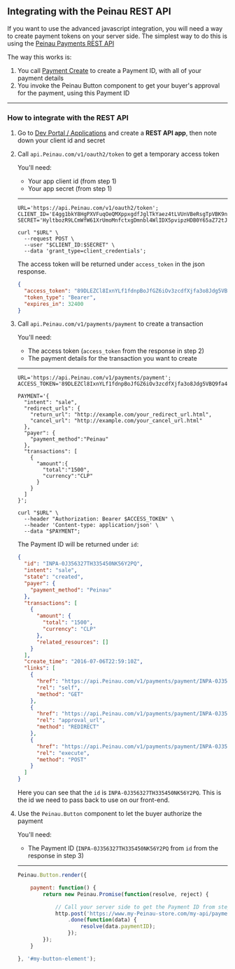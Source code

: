 ## Integrating with the Peinau REST API

If you want to use the advanced javascript integration, you will need a way to create payment tokens on your
server side. 
The simplest way to do this is using the [Peinau Payments REST API](https://developer.Peinau.com/docs/api/payments/)

The way this works is:

1. You call [Payment Create](https://developer.Peinau.com/docs/api/payments/#payment_create) to create a Payment ID, with all of your payment details
2. You invoke the Peinau Button component to get your buyer's approval for the payment, using this Payment ID

-----

### How to integrate with the REST API

1. Go to [Dev Portal / Applications](https://developer.Peinau.com/developer/applications) and create a **REST API app**, then note down your client id and secret

2. Call `api.Peinau.com/v1/oauth2/token` to get a temporary access token

   You'll need:

   - Your app client id (from step 1)
   - Your app secret (from step 1)

   ---

   ```shell
   URL='https://api.Peinau.com/v1/oauth2/token';
   CLIENT_ID='E4gg1bkY8HgPXVFuqOeQMXppxgdfJglTkYaez4tLVUnVBeRsgTpVBK9ngxGdqp7';
   SECRET='HyltbozR9LCmWfW61XrUmoMnfctxgDmnbl4WlIDX5pvipzHDB0Y65aZ72tJk7aV';

   curl "$URL" \
     --request POST \
     --user "$CLIENT_ID:$SECRET" \
     --data 'grant_type=client_credentials';
   ```

   The access token will be returned under `access_token` in the json response.

   ```json
   {
     "access_token": "89DLEZCl8IxnYLf1fdnpBoJfGZ6iOv3zcdfXjfa3o8Jdg5VBQ9fa4rD3tI6Tczn",
     "token_type": "Bearer",
     "expires_in": 32400
   }
   ```

3. Call `api.Peinau.com/v1/payments/payment` to create a transaction

   You'll need:

   - The access token (`access_token` from the response in step 2)
   - The payment details for the transaction you want to create

   ---

   ```shell
   URL='https://api.Peinau.com/v1/payments/payment';
   ACCESS_TOKEN='89DLEZCl8IxnYLf1fdnpBoJfGZ6iOv3zcdfXjfa3o8Jdg5VBQ9fa4rD3tI6Tczn';

   PAYMENT='{
     "intent": "sale",
     "redirect_urls": {
       "return_url": "http://example.com/your_redirect_url.html",
       "cancel_url": "http://example.com/your_cancel_url.html"
     },
     "payer": {
       "payment_method":"Peinau"
     },
     "transactions": [
       {
         "amount":{
           "total":"1500",
           "currency":"CLP"
         }
       }
     ]
   }';

   curl "$URL" \
     --header "Authorization: Bearer $ACCESS_TOKEN" \
     --header 'Content-type: application/json' \
     --data "$PAYMENT";
   ```

   The Payment ID will be returned under `id`:

   ```json
   {
     "id": "INPA-0J356327TH335450NK56Y2PQ",
     "intent": "sale",
     "state": "created",
     "payer": {
       "payment_method": "Peinau"
     },
     "transactions": [
       {
         "amount": {
           "total": "1500",
           "currency": "CLP"
         },
         "related_resources": []
       }
     ],
     "create_time": "2016-07-06T22:59:10Z",
     "links": [
       {
         "href": "https://api.Peinau.com/v1/payments/payment/INPA-0J356327TH335450NK56Y2PQ",
         "rel": "self",
         "method": "GET"
       },
       {
         "href": "https://api.Peinau.com/v1/payments/payment/INPA-0J356327TH335450NK56Y2PQ/pay",
         "rel": "approval_url",
         "method": "REDIRECT"
       },
       {
         "href": "https://api.Peinau.com/v1/payments/payment/INPA-0J356327TH335450NK56Y2PQ/execute",
         "rel": "execute",
         "method": "POST"
       }
     ]
   }
   ```

   Here you can see that the `id` is `INPA-0J356327TH335450NK56Y2PQ`. This is the id we need to pass back to use on our front-end.

4. Use the `Peinau.Button` component to let the buyer authorize the payment

   You'll need:

   - The Payment ID (`INPA-0J356327TH335450NK56Y2PQ` from `id` from the response in step 3)

   ---

   ```javascript
   Peinau.Button.render({

       payment: function() {
           return new Peinau.Promise(function(resolve, reject) {

               // Call your server side to get the Payment ID from step 3, then pass it to the resolve callback
               http.post('https://www.my-Peinau-store.com/my-api/payment-create')
                   .done(function(data) {
                       resolve(data.paymentID);
                   });
           });
       }

   }, '#my-button-element');
   ```